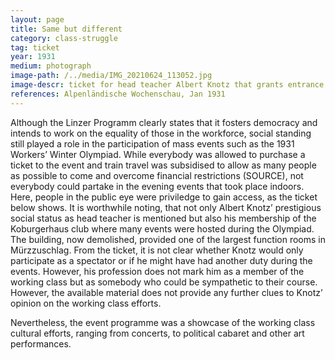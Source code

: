```yaml
---
layout: page
title: Same but different
category: class-struggle
tag: ticket
year: 1931
medium: photograph
image-path: /../media/IMG_20210624_113052.jpg
image-descr: ticket for head teacher Albert Knotz that grants entrance to all evening events throughout the Olympiad
references: Alpenländische Wochenschau, Jan 1931
---
```

<p>Although the Linzer Programm clearly states that it fosters democracy and intends to work on the equality of those in the workforce, social standing still played a role in the participation of mass events such as the 1931 Workers’ Winter Olympiad. While everybody was allowed to purchase a ticket to the event and train travel was subsidised to allow as many people as possible to come and overcome financial restrictions (SOURCE), not everybody could partake in the evening events that took place indoors. Here, people in the public eye were priviledge to gain access, as the ticket below shows.
It is worthwhile noting, that not only Albert Knotz’ prestigious social status as head teacher is mentioned but also his membership of the Koburgerhaus club where many events were hosted during the Olympiad. The building, now demolished, provided one of the largest function rooms in Mürzzuschlag. From the ticket, it is not clear whether Knotz would only participate as a spectator or if he might have had another duty during the events. However, his profession does not mark him as a member of the working class but as somebody who could be sympathetic to their course. However, the available material does not provide any further clues to Knotz’ opinion on the working class efforts.</p>
<p>Nevertheless, the event programme was a showcase of the working class cultural efforts, ranging from concerts, to political cabaret and other art performances.</p>
